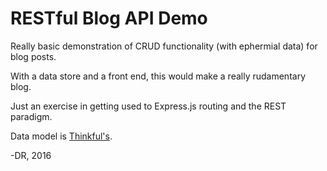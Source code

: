 # RESTful Blog API Demo

Really basic demonstration of CRUD functionality (with ephermial data) for blog posts.

With a data store and a front end, this would make a really rudamentary blog.

Just an exercise in getting used to Express.js routing and the REST paradigm.

Data model is [Thinkful's](http://www.thinkful.com).

-DR,
2016